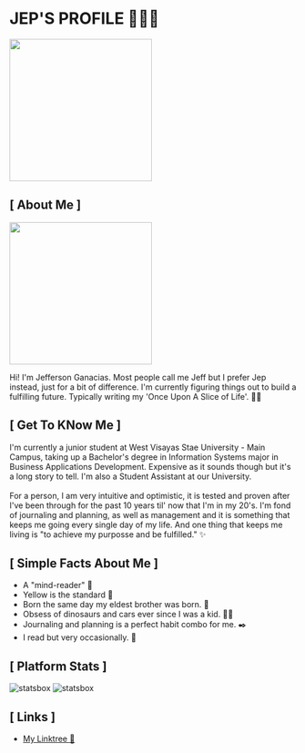 <h1> JEP'S PROFILE 🧚🏻‍♂️ </h1>

<div>
    <img src="https://www.pexels.com/photo/different-species-of-dinosaur-plastic-toy-on-a-white-surface-8014600/" width="250" height="250">
</div>
   
<h2> [ About Me ] </h2>

<div>
    <img src="https://scontent.fceb2-1.fna.fbcdn.net/v/t39.30808-6/381684429_1691347238015083_6464551333504515651_n.jpg?_nc_cat=103&ccb=1-7&_nc_sid=a5f93a&_nc_eui2=AeF9wkciO_qmzhm74zjvT8kB1kIFYyxBIePWQgVjLEEh42Q1V8lr3_2r0WN9vhdR8J8LEeqxwVKmXFB8aurVcAxR&_nc_ohc=2sWvNekZ0dIQ7kNvgEBP-5k&_nc_ht=scontent.fceb2-1.fna&oh=00_AYDMO4JcQyV6IgwSe44-c5SedK2IAzpcL93ejFlw0M4opw&oe=66D2D110" width="250" height="250">
</div>

  <p> 
      Hi! I'm Jefferson Ganacias. Most people call me Jeff but I prefer Jep instead, just for a bit of difference.
      I'm currently figuring things out to build a fulfilling future. Typically writing my 'Once Upon A Slice of Life'. 🙌🏻
  </p>
  
<h2> [ Get To KNow Me ]</h2>

  <p>
      I'm  currently a junior student at West Visayas Stae University -  Main Campus, taking up a Bachelor's degree in Information Systems major in Business Applications Development.
      Expensive as it sounds though but it's a long story to tell. I'm also a Student Assistant at our University. <br>
      <br> For a person, I am very intuitive and optimistic, it is tested and proven after I've been through for the past 10 years til' now that I'm in my 20's.
      I'm fond of journaling and planning, as well as management and it is something that keeps me going every single day of my life.
      And one thing that keeps me living is "to achieve my purposse and be fulfilled." ✨
  </p>
  
<h2> [ Simple Facts About Me ] </h2>

  <p>
      <ul>
          <li> A "mind-reader" 🧠 </li>
          <li> Yellow is the standard 💛 </li>
          <li> Born the same day my eldest brother was born. 🤯 </li>
          <li> Obsess of dinosaurs and cars ever since I was a kid. 🦕🚗 </li>
          <li> Journaling and planning is a perfect habit combo for me. ✒️ </li>
          <li> I read but very occasionally. 📙 </li>
      </ul>
  </p>

<h2> [ Platform Stats ] </h2>

  ![statsbox](https://github-readme-stats.vercel.app/api?username=jaepnee&show_icons=true&theme=flag-india)
  ![statsbox](https://streak-stats.demolab.com?user=ForrestKnight&theme=flag-india&border_radius=4.5)

<h2> [ Links ] </h2>

   <ul>
     <li>
         <a href="https://linktr.ee/jaepnee?fbclid=IwY2xjawE57_xleHRuA2FlbQIxMAABHfmOnDsL59p-PsG2vEnxZLSY2f8Hi9Wn7hwACD-5tJ5-VZSQs7MoK1jMdA_aem_RLYxho6Ad2c5XdNkggl2ww"> My Linktree 📱</a>
     </li>
   <ul>

  


